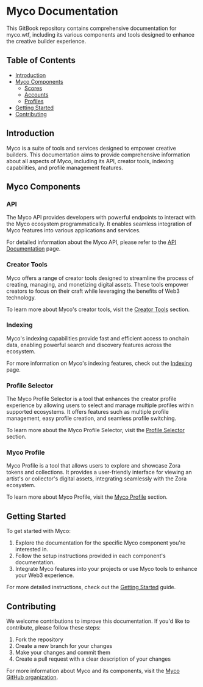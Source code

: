 # Myco Documentation

This GitBook repository contains comprehensive documentation for myco.wtf, including its various components and tools designed to enhance the creative builder experience.

## Table of Contents

- [Introduction](#introduction)
- [Myco Components](#myco-components)
  - [Scores](zora-score.md)
  - [Accounts](smart-wallets.md)
  - [Profiles](myco-profile.md)
- [Getting Started](#getting-started)
- [Contributing](#contributing)

## Introduction

Myco is a suite of tools and services designed to empower creative builders. This documentation aims to provide comprehensive information about all aspects of Myco, including its API, creator tools, indexing capabilities, and profile management features.

## Myco Components

### API

The Myco API provides developers with powerful endpoints to interact with the Myco ecosystem programmatically. It enables seamless integration of Myco features into various applications and services.

For detailed information about the Myco API, please refer to the [API Documentation](api-documentation.md) page.

### Creator Tools

Myco offers a range of creator tools designed to streamline the process of creating, managing, and monetizing digital assets. These tools empower creators to focus on their craft while leveraging the benefits of Web3 technology.

To learn more about Myco's creator tools, visit the [Creator Tools](creator-tools.md) section.

### Indexing

Myco's indexing capabilities provide fast and efficient access to onchain data, enabling powerful search and discovery features across the ecosystem.

For more information on Myco's indexing features, check out the [Indexing](indexing.md) page.

### Profile Selector

The Myco Profile Selector is a tool that enhances the creator profile experience by allowing users to select and manage multiple profiles within supported ecosystems. It offers features such as multiple profile management, easy profile creation, and seamless profile switching.

To learn more about the Myco Profile Selector, visit the [Profile Selector](profile-selector.md) section.

### Myco Profile

Myco Profile is a tool that allows users to explore and showcase Zora tokens and collections. It provides a user-friendly interface for viewing an artist's or collector's digital assets, integrating seamlessly with the Zora ecosystem.

To learn more about Myco Profile, visit the [Myco Profile](myco-profile.md) section.

## Getting Started

To get started with Myco:

1. Explore the documentation for the specific Myco component you're interested in.
2. Follow the setup instructions provided in each component's documentation.
3. Integrate Myco features into your projects or use Myco tools to enhance your Web3 experience.

For more detailed instructions, check out the [Getting Started](getting-started.md) guide.

## Contributing

We welcome contributions to improve this documentation. If you'd like to contribute, please follow these steps:

1. Fork the repository
2. Create a new branch for your changes
3. Make your changes and commit them
4. Create a pull request with a clear description of your changes

For more information about Myco and its components, visit the [Myco GitHub organization](https://github.com/myco-labs).
